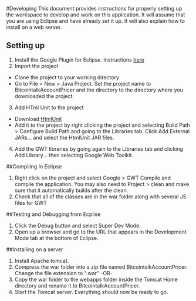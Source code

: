 #Developing
This document provides instructions for properly setting up the workspace to develop and work on this application. It will
assume that you are using Eclipse and have already set it up. It will also explain how to install on a web server.

## Setting up
1. Install the Google Plugin for Eclipse. Instructions [here](https://developers.google.com/eclipse/docs/download)
2. Import the project
  * Clone the project to your working directory
  * Go to File > New > Java Project. Set the project name to BitcointalkAccountPricer and the directory to the directory where you downloaded the project.
3. Add HTml Unit to the project
  * Download [HtmlUnit](http://htmlunit.sourceforge.net/)
  * Add it to the project by right clicking the project and selecting Build Path > Configure Build Path and going to the Libraries tab. Click Add External JARs... and select the HtmlUnit JAR files.
4. Add the GWT libraries by going again to the Libraries tab and clicking Add Library... then selecting Google Web Toolkit.

##Compiling In Eclipse
1. Right click on the project and select Google > GWT Compile and compile the application. You may also need to Project > clean and make sure that it automatically builds after the clean.
2. Check that all of the classes are in the war folder along with several JS files for GWT

##Testing and Debugging from Ecplise
1. Click the Debug button and select Super Dev Mode.
2. Open up a browser and go to the URL that appears in the Development Mode tab at the bottom of Eclipse.

##Installing on a server
1. Install Apache tomcat.
2. Compress the war folder into a zip file named BitcointalkAccountPricer. Change the file extension to ".war"
 -OR-
2. Copy the war folder to the webapps folder inside the Tomcat Home directory and rename it to BitcointalkAccountPricer.
3. Start the Tomcat server. Everything should now be ready to go.
